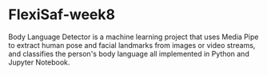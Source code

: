 # FlexiSaf-week8
Body Language Detector is a machine learning project that uses Media Pipe to extract human pose and facial landmarks from images or video streams, and classifies the person's body language all implemented in Python and Jupyter Notebook.
